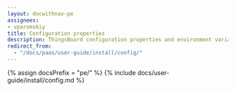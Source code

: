 ```yaml
---
layout: docwithnav-pe
assignees:
- vparomskiy
title: Configuration properties
description: ThingsBoard configuration properties and environment variables
redirect_from: 
  - "/docs/paas/user-guide/install/config/"
---
```


{% assign docsPrefix = "pe/" %}
{% include docs/user-guide/install/config.md %}
